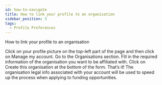 ```yaml
---
id: how-to-navigate
title: How to link your profile to an organisation
sidebar_position: 3
tags:
  - Profile Preferences
---
```


How to link your profile to an organisation

Click on your profile picture on the top-left part of the page and then click on Manage my account. 
Go to the Organisations section.
Fill in the required information of the organisation you want to be affiliated with.
Click on Create this organisation at the bottom of the form.
That’s it! The organisation legal info associated with your account will be used to speed up the process when applying to funding opportunities.


